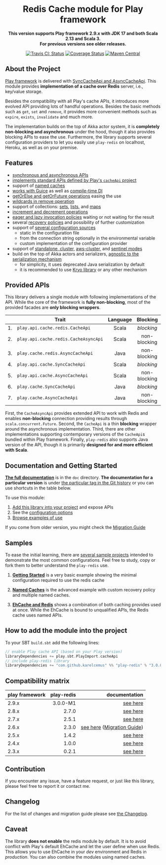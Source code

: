 <div align="center">

  # Redis Cache module for Play framework

  **This version supports Play framework 2.9.x with JDK 17 and both Scala 2.13 and Scala 3.**<br/>
  **For previous versions see older releases.**

  [![Travis CI: Status](https://travis-ci.org/KarelCemus/play-redis.svg?branch=master)](https://travis-ci.org/KarelCemus/play-redis)
  [![Coverage Status](https://coveralls.io/repos/github/KarelCemus/play-redis/badge.svg?branch=master)](https://coveralls.io/github/KarelCemus/play-redis?branch=master)
  [![Maven Central](https://maven-badges.herokuapp.com/maven-central/com.github.karelcemus/play-redis_2.13/badge.svg)](https://maven-badges.herokuapp.com/maven-central/com.github.karelcemus/play-redis_2.13)

</div>


## About the Project

[Play framework](https://playframework.com/) is delivered with
[SyncCacheApi and AsyncCacheApi](https://playframework.com/documentation/2.8.x/ScalaCache).
This module provides **implementation of a cache over Redis** server, i.e., key/value storage.

Besides the compatibility with all Play's cache APIs,
it introduces more evolved API providing lots of handful
operations. Besides the basic methods such as `get`, `set`
and `remove`, it provides more convenient methods such as
`expire`, `exists`, `invalidate` and much more.

The implementation builds on the top of Akka actor system,
it is **completely non-blocking and asynchronous** under
the hood, though it also provides blocking APIs to ease
the use. Furthermore, the library supports several configuration
providers to let you easily use `play-redis` on localhost, Heroku,
as well as on your premise.


## Features

- [synchronous and asynchronous APIs](#provided-apis)
- [implements standard APIs defined by Play's `cacheApi` project](#provided-apis)
- support of [named caches](https://github.com/KarelCemus/play-redis/blob/3.0.0-M1/doc/20-configuration.md#named-caches)
- [works with Guice](https://github.com/KarelCemus/play-redis/blob/3.0.0-M1/doc/40-migration.md#runtime-time-dependency-injection) as well as [compile-time DI](https://github.com/KarelCemus/play-redis/blob/3.0.0-M1/doc/40-migration.md#compile-time-dependency-injection)
- [getOrElse and getOrFuture operations](https://github.com/KarelCemus/play-redis/blob/3.0.0-M1/doc/30-how-to-use.md#use-of-cacheapi) easing the use
- [wildcards in remove operation](https://github.com/KarelCemus/play-redis/blob/3.0.0-M1/doc/30-how-to-use.md#use-of-cacheapi)
- support of collections: [sets](https://github.com/KarelCemus/play-redis/blob/3.0.0-M1/doc/30-how-to-use.md#use-of-sets), [lists](https://github.com/KarelCemus/play-redis/blob/3.0.0-M1/doc/30-how-to-use.md#use-of-lists), and [maps](https://github.com/KarelCemus/play-redis/blob/3.0.0-M1/doc/30-how-to-use.md#use-of-maps)
- [increment and decrement operations](https://github.com/KarelCemus/play-redis/blob/3.0.0-M1/doc/30-how-to-use.md#use-of-cacheapi)
- [eager and lazy invocation policies](https://github.com/KarelCemus/play-redis/blob/3.0.0-M1/doc/20-configuration.md#eager-and-lazy-invocation) waiting or not waiting for the result
- several [recovery policies](https://github.com/KarelCemus/play-redis/blob/3.0.0-M1/doc/20-configuration.md#recovery-policy) and possibility of further customization
- support of [several configuration sources](https://github.com/KarelCemus/play-redis/blob/3.0.0-M1/doc/20-configuration.md#running-in-different-environments)
    - static in the configuration file
    - from the connection string optionally in the environmental variable
    - custom implementation of the configuration provider
- support of [standalone, cluster,](https://github.com/KarelCemus/play-redis/blob/3.0.0-M1/doc/20-configuration.md#standalone-vs-cluster)
  [aws-cluster,](https://github.com/KarelCemus/play-redis/blob/3.0.0-M1/doc/20-configuration.md#aws-cluster)
  and [sentinel modes](https://github.com/KarelCemus/play-redis/blob/3.0.0-M1/doc/20-configuration.md#sentinel)
- build on the top of Akka actors and serializers, [agnostic to the serialization mechanism](https://github.com/KarelCemus/play-redis/blob/3.0.0-M1/doc/20-configuration.md#limitation-of-data-serialization)
    - for simplicity, it uses deprecated Java serialization by default
    - it is recommended to use [Kryo library](https://github.com/romix/akka-kryo-serialization) or any other mechanism


## Provided APIs

This library delivers a single module with following implementations of the API. While the core
of the framework is **fully non-blocking**, most of the provided facades are **only blocking wrappers**.

<center>

|    | Trait                                | Language | Blocking     | Features |
| -- | ------------------------------------ | :------: | :----------: | :------: |
| 1. | `play.api.cache.redis.CacheApi`      | Scala    | *blocking*   | advanced |
| 2. | `play.api.cache.redis.CacheAsyncApi` | Scala    | non-blocking | advanced |
| 3. | `play.cache.redis.AsyncCacheApi`     | Java     | non-blocking | advanced |
| 4. | `play.api.cache.SyncCacheApi`        | Scala    | *blocking*   | basic    |
| 5. | `play.api.cache.AsyncCacheApi`       | Scala    | non-blocking | basic    |
| 6. | `play.cache.SyncCacheApi`            | Java     | *blocking*   | basic    |
| 7. | `play.cache.AsyncCacheApi`           | Java     | non-blocking | basic    |

</center>

First, the `CacheAsyncApi` provides extended API to work with Redis and enables **non-blocking**
connection providing results through `scala.concurrent.Future`.
Second, the `CacheApi` is a thin **blocking** wrapper around the asynchronous implementation.
Third, there are other implementations supporting contemporary versions of the `CacheApi`s
bundled within Play framework. Finally, `play-redis` also supports Java version of the API,
though it is primarily **designed for and more efficient with Scala**.


## Documentation and Getting Started

**[The full documentation](https://github.com/KarelCemus/play-redis/)**
is in the `doc` directory. **The documentation for a particular version**
is under [the particular tag in the Git history](https://github.com/KarelCemus/play-redis/releases)
or you can use shortcuts in the table below.

To use this module:

1. [Add this library into your project](https://github.com/KarelCemus/play-redis/blob/3.0.0-M1/doc/10-integration.md) and expose APIs
1. See the [configuration options](https://github.com/KarelCemus/play-redis/blob/3.0.0-M1/doc/20-configuration.md)
1. [Browse examples of use](https://github.com/KarelCemus/play-redis/blob/3.0.0-M1/doc/30-how-to-use.md)

If you come from older version, you might check the [Migration Guide](https://github.com/KarelCemus/play-redis/blob/3.0.0-M1/doc/40-migration.md)


## Samples

To ease the initial learning, there are
[several sample projects](https://github.com/KarelCemus/play-redis-samples)
intended to demonstrate the most common configurations. Feel free
to study, copy or fork them to better understand the `play-redis` use.


1. [**Getting Started**](https://github.com/KarelCemus/play-redis-samples/tree/master/hello_world) is a very basic example showing the
minimal configuration required to use the redis cache

1. [**Named Caches**](https://github.com/KarelCemus/play-redis-samples/tree/master/named_caches) is the advanced example with custom recovery policy and multiple named caches.

1. [**EhCache and Redis**](https://github.com/KarelCemus/play-redis-samples/tree/master/redis_and_ehcache) shows a combination of both caching provides used at once.
While the EhCache is bound to unqualified APIs, the Redis cache uses named APIs.


## How to add the module into the project

To your SBT `build.sbt` add the following lines:

```scala
// enable Play cache API (based on your Play version)
libraryDependencies += play.sbt.PlayImport.cacheApi
// include play-redis library
libraryDependencies += "com.github.karelcemus" %% "play-redis" % "3.0.0-M1"
```


## Compatibility matrix

| play framework |                       play-redis |                                                                                                                                                          documentation |
|----------------|---------------------------------:|-----------------------------------------------------------------------------------------------------------------------------------------------------------------------:|
| 2.9.x          | <!-- Play 2.9 -->3.0.0-M1<!-- / --> |                                                                                           [see here](https://github.com/KarelCemus/play-redis/blob/3.0.0-M1/README.md) |
| 2.8.x          | <!-- Play 2.8 -->2.7.0<!-- / --> |                                                                                              [see here](https://github.com/KarelCemus/play-redis/blob/2.7.0/README.md) |
| 2.7.x          | <!-- Play 2.7 -->2.5.1<!-- / --> |                                                                                              [see here](https://github.com/KarelCemus/play-redis/blob/2.5.1/README.md) |
| 2.6.x          | <!-- Play 2.6 -->2.3.0<!-- / --> | [see here](https://github.com/KarelCemus/play-redis/blob/2.3.0/README.md) ([Migration Guide](https://github.com/KarelCemus/play-redis/blob/2.3.0/doc/40-migration.md)) |
| 2.5.x          | <!-- Play 2.5 -->1.4.2<!-- / --> |                                                                                              [see here](https://github.com/KarelCemus/play-redis/blob/1.4.2/README.md) |
| 2.4.x          | <!-- Play 2.4 -->1.0.0<!-- / --> |                                                                                              [see here](https://github.com/KarelCemus/play-redis/blob/1.0.0/README.md) |
| 2.3.x          | <!-- Play 2.3 -->0.2.1<!-- / --> |                                                                                              [see here](https://github.com/KarelCemus/play-redis/blob/0.2.1/README.md) |


## Contribution

If you encounter any issue, have a feature request, or just
like this library, please feel free to report it or contact me.


## Changelog

For the list of changes and migration guide please see
[the Changelog](https://github.com/KarelCemus/play-redis/blob/3.0.0-M1/CHANGELOG.md).


## Caveat

The library **does not enable** the redis module by default. It is to avoid conflict with Play's default EhCache
and let the user define when use Redis. This allows you to use EhCache in your *dev* environment and
Redis in *production*. You can also combine the modules using named caches.
